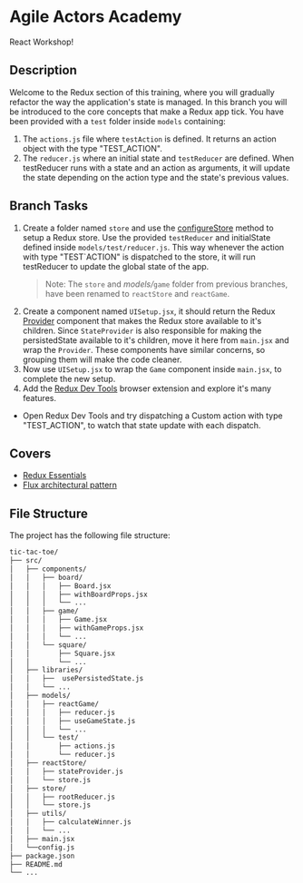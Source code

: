 # Agile Actors Academy

React Workshop!

## Description

Welcome to the Redux section of this training, where you will gradually refactor the way the application's state is managed. In this branch you will be introduced to the core concepts that make a Redux app tick. You have been provided with a `test` folder inside `models` containing:

1.  The `actions.js` file where `testAction` is defined. It returns an action object with the type "TEST_ACTION".
2.  The `reducer.js` where an initial state and `testReducer` are defined. When testReducer runs with a state and an action as arguments, it will update the state depending on the action type and the state's previous values.

## Branch Tasks

1.  Create a folder named `store` and use the [configureStore](https://redux-toolkit.js.org/api/configureStore) method to setup a Redux store. Use the provided `testReducer` and initialState defined inside `models/test/reducer.js`. This way whenever the action with type "TEST`ACTION" is dispatched to the store, it will run testReducer to update the global state of the app.
    > Note: The `store` and _models/_`game` folder from previous branches, have been renamed to `reactStore` and `reactGame`.
2.  Create a component named `UISetup.jsx`, it should return the Redux [Provider](https://react-redux.js.org/api/provider) component that makes the Redux store available to it's children. Since `StateProvider` is also responsible for making the persistedState available to it's children, move it here from `main.jsx` and wrap the `Provider`. These components have similar concerns, so grouping them will make the code cleaner.
3.  Now use `UISetup.jsx` to wrap the `Game` component inside `main.jsx`, to complete the new setup.
4.  Add the [Redux Dev Tools](https://chromewebstore.google.com/detail/redux-devtools/lmhkpmbekcpmknklioeibfkpmmfibljd) browser extension and explore it's many features.

- Open Redux Dev Tools and try dispatching a Custom action with type "TEST_ACTION", to watch that state update with each dispatch.

## Covers

- [Redux Essentials](https://redux.js.org/tutorials/essentials/part-1-overview-concepts)
- [Flux architectural pattern](https://www.freecodecamp.org/news/an-introduction-to-the-flux-architectural-pattern-674ea74775c9/)

## File Structure

The project has the following file structure:

```bash
tic-tac-toe/
├── src/
│   ├── components/
│   │   ├── board/
│   │   │   ├── Board.jsx
│   │   │   ├── withBoardProps.jsx
│   │   │   └── ...
│   │   ├── game/
│   │   │   ├── Game.jsx
│   │   │   ├── withGameProps.jsx
│   │   │   └── ...
│   │   └── square/
│   │       ├── Square.jsx
│   │       └── ...
│   ├── libraries/
│   │   ├──  usePersistedState.js
│   │   └── ...
│   ├── models/
│   │   ├── reactGame/
│   │   │   ├── reducer.js
│   │   │   ├── useGameState.js
│   │   │   └── ...
│   │   └── test/
│   │       ├── actions.js
│   │       └── reducer.js
│   ├── reactStore/
│   │   ├── stateProvider.js
│   │   └── store.js
│   ├── store/
│   │   ├── rootReducer.js
│   │   └── store.js
│   ├── utils/
│   │   ├── calculateWinner.js
│   │   └── ...
│   ├── main.jsx
│   └──config.js
├── package.json
├── README.md
└── ...
```
